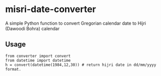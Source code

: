# misri-date-converter

A simple Python function to convert Gregorian calendar date to Hijri (Dawoodi Bohra) calendar

## Usage

```
from converter import convert
from datetime import datetime
h = convert(datetime(1984,12,30)) # return hijri date in dd/mm/yyyy format.
```
